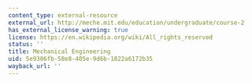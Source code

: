 ```yaml
---
content_type: external-resource
external_url: http://meche.mit.edu/education/undergraduate/course-2
has_external_license_warning: true
license: https://en.wikipedia.org/wiki/All_rights_reserved
status: ''
title: Mechanical Engineering
uid: 5e9306fb-58e8-405e-9d6b-1822a6172b35
wayback_url: ''
---
```

